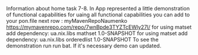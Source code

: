 Information about home task 7-8.
In App represented a little demonstration of functional capabilities
for uaing all functional capabilities you can add to your pon.file next row :
    <repositories>
        <repository>
            <id>myMavenRepoNaumenko</id>
            <url>https://mymavenrepo.com/repo/7wnBpde3TYZTcEWly27I/</url>
        </repository>
    </repositories>
for using matset add dependency:
        <dependency>
            <groupId>ua.nix.libs</groupId>
            <artifactId>mathset</artifactId>
            <version>1.0-SNAPSHOT</version>
        </dependency> 
for using matset add dependency:
          <dependency>
            <groupId>ua.nix.libs</groupId>
            <artifactId>orderedlist</artifactId>
            <version>1.0-SNAPSHOT</version>
        </dependency>
To see the demonstration run run bat.
If it's necessary demo can updated.
